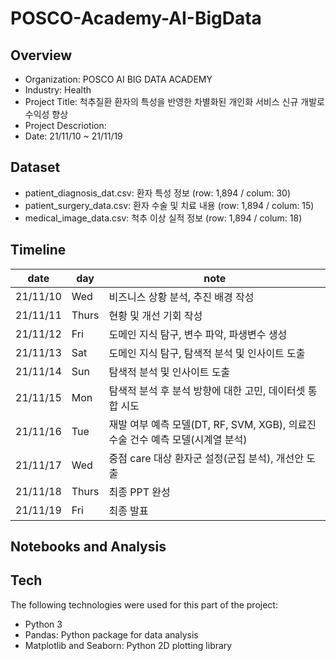 # POSCO-Academy-AI-BigData
## Overview
- Organization: POSCO AI BIG DATA ACADEMY
- Industry: Health
- Project Title: 척추질환 환자의 특성을 반영한 차별화된 개인화 서비스 신규 개발로 수익성 향상
- Project Descriotion:
- Date: 21/11/10 ~ 21/11/19

## Dataset
- patient_diagnosis_dat.csv: 환자 특성 정보 (row: 1,894 / colum: 30)
- patient_surgery_data.csv: 환자 수술 및 치료 내용 (row: 1,894 / colum: 15)
- medical_image_data.csv: 척추 이상 실적 정보 (row: 1,894 / colum: 18)


## Timeline

date | day | note
----- | ----- | -----
21/11/10 | Wed | 비즈니스 상황 분석, 추진 배경 작성
21/11/11 | Thurs | 현황 및 개선 기회 작성
21/11/12 | Fri | 도메인 지식 탐구, 변수 파악, 파생변수 생성
21/11/13 | Sat | 도메인 지식 탐구, 탐색적 분석 및 인사이트 도출
21/11/14 | Sun | 탐색적 분석 및 인사이트 도출
21/11/15 | Mon | 탐색적 분석 후 분석 방향에 대한 고민, 데이터셋 통합 시도
21/11/16 | Tue | 재발 여부 예측 모델(DT, RF, SVM, XGB), 의료진 수술 건수 예측 모델(시계열 분석)
21/11/17 | Wed | 중점 care 대상 환자군 설정(군집 분석), 개선안 도출
21/11/18 | Thurs | 최종 PPT 완성
21/11/19 | Fri | 최종 발표

## Notebooks and Analysis


## Tech
The following technologies were used for this part of the project:
- Python 3
- Pandas: Python package for data analysis
- Matplotlib and Seaborn: Python 2D plotting library
